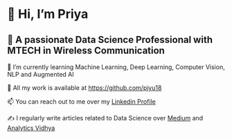 # 👋 Hi, I’m Priya
 ## 👀 A passionate Data Science Professional with MTECH in Wireless Communication
 🌱 I’m currently learning Machine Learning, Deep Learning, Computer Vision, NLP and Augmented AI 
 
 💞️ All my work is available at https://github.com/piyu18
 
 📫 You can reach out to me over my [Linkedin Profile](https://linkedin.com/in/priya-singh1803)
 
 ✍️ I regularly write articles related to Data Science over [Medium](https://medium.com/@priya1803) and [Analytics Vidhya](https://www.analyticsvidhya.com/blog/author/priya203/)
 
  
<!---
piyu18/piyu18 is a ✨ special ✨ repository because its `README.md` (this file) appears on your GitHub profile.
You can click the Preview link to take a look at your changes.
--->
